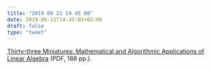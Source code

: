 ```yaml
---
title: "2019 06 21 14 45 00"
date: 2019-06-21T14:45:01+02:00
draft: false
type: "tweet"
---
```

[Thirty-three Miniatures: Mathematical and Algorithmic Applications of Linear Algebra](https://kam.mff.cuni.cz/~matousek/stml-53-matousek-1.pdf) (PDF, 188 pp.).
